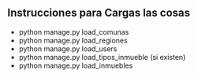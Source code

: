## Instrucciones para Cargas las cosas

- python manage.py load_comunas
- python manage.py load_regiones
- python manage.py load_users
- python manage.py load_tipos_inmueble (si existen)
- python manage.py load_inmuebles
